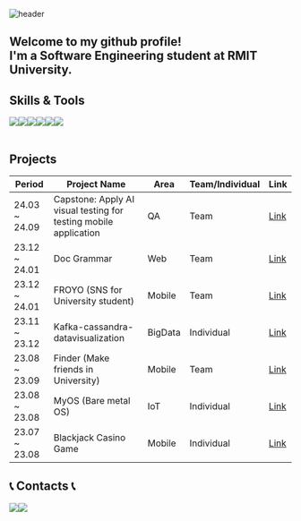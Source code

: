 ![header](https://capsule-render.vercel.app/api?type=venom&color=gradient&customColorList=20&height=300&section=header&text=I%20am%20jaeheon.&fontSize=90&fontColor=000000&stroke=b678c4&strokeWidth=1)

## Welcome to my github profile!<br> I'm a Software Engineering student at RMIT University.

## Skills & Tools
<div style="display:flex; flex-direction:row;">
    <img src="https://img.shields.io/badge/C++-00599C?style=for-the-badge&logo=cplusplus&logoColor=white"/>
    <img src="https://img.shields.io/badge/JAVA-007396?style=for-the-badge&logo=java&logoColor=white">
    <img src="https://img.shields.io/badge/Android-3DDC84?style=for-the-badge&logo=Android&logoColor=white"/>
    <img src="https://img.shields.io/badge/ios-000000?style=for-the-badge&logo=ios&logoColor=white"/>
    <img src="https://img.shields.io/badge/visualstudiocode-007ACC?style=for-the-badge&logo=visualstudiocode&logoColor=white"/>
    <img src="https://img.shields.io/badge/github-181717?style=for-the-badge&logo=github&logoColor=white">
</div><br>

## Projects

| Period        | Project Name                                     | Area     | Team/Individual | Link      |
| ------------- | ------------------------------------------------ | -------- | --------------- | --------- |
| 24.03 ~ 24.09 | Capstone: Apply AI visual testing for testing mobile application |  QA | Team            | [Link](https://github.com/jjheon0614/Capstone-Jenkins-file)          |
| 23.12 ~ 24.01 | Doc Grammar                     |  Web | Team            | [Link](https://github.com/jjheon0614/Doc-Grammar) |
| 23.12 ~ 24.01 | FROYO (SNS for University student)                     |  Mobile | Team            | [Link](https://github.com/jjheon0614/Froyo) |
| 23.11 ~ 23.12 | Kafka-cassandra-datavisualization                      |  BigData |Individual      | [Link](https://github.com/jjheon0614/kafka-cassandra-dataVisualization) |
| 23.08 ~ 23.09 | Finder (Make friends in University)                    |  Mobile |Team            | [Link](https://github.com/jjheon0614/Finder) |
| 23.08 ~ 23.08 | MyOS (Bare metal OS)                    | IoT | Individual            | [Link](https://github.com/jjheon0614/MyOS) |
| 23.07 ~ 23.08 | Blackjack Casino Game                                  |  Mobile | Individual      | [Link](https://github.com/jjheon0614/Blackjack-Casino) |

## 📞 Contacts 📞
<div style="display:flex; flex-direction:row;">
    <a href="https://www.instagram.com/wogjs_00/">
        <img src="https://img.shields.io/badge/Instagram-E4405F?style=for-the-badge&logo=Instagram&logoColor=white"> 
    </a>
    <a href="mailto:jjheon0614@gmail.com">
        <img src="https://img.shields.io/badge/Gmail-EA4335?style=for-the-badge&logo=Gmail&logoColor=white"> 
    </a>
</div><br>
